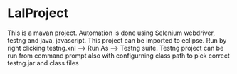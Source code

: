 # LalProject
This is a mavan project. Automation is done using Selenium webdriver, testng and java, javascript. 
This project can be imported to eclipse. Run by right clicking testng.xnl --> Run As --> Testng suite. 
Testng project can be run from command prompt also with configurning class path to pick correct testng.jar and class files
